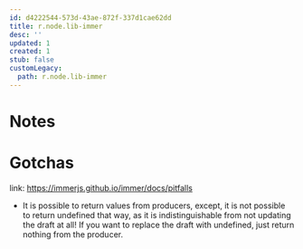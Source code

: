 ```yaml
---
id: d4222544-573d-43ae-872f-337d1cae62dd
title: r.node.lib-immer
desc: ''
updated: 1
created: 1
stub: false
customLegacy:
  path: r.node.lib-immer
---
```


# Notes

# Gotchas
link: https://immerjs.github.io/immer/docs/pitfalls

- It is possible to return values from producers, except, it is not possible to return undefined that way, as it is indistinguishable from not updating the draft at all! If you want to replace the draft with undefined, just return nothing from the producer.

